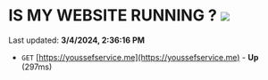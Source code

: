 # IS MY WEBSITE RUNNING ? [![](https://img.shields.io/static/v1?label=Sponsor&message=%E2%9D%A4&logo=GitHub&color=%23fe8e86)](https://github.com/sponsors/<username>)

Last updated: **3/4/2024, 2:36:16 PM**

- `GET` [https://youssefservice.me](https://youssefservice.me) - **Up** (297ms)
